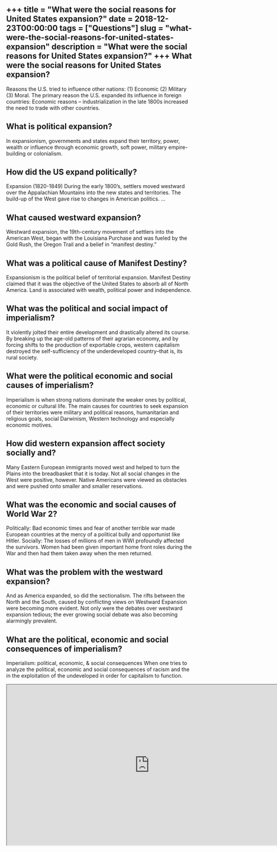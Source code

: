 +++
title = "What were the social reasons for United States expansion?"
date = 2018-12-23T00:00:00
tags = ["Questions"]
slug = "what-were-the-social-reasons-for-united-states-expansion"
description = "What were the social reasons for United States expansion?"
+++
What were the social reasons for United States expansion?
---------------------------------------------------------

Reasons the U.S. tried to influence other nations: (1) Economic (2) Military (3) Moral. The primary reason the U.S. expanded its influence in foreign countries: Economic reasons – industrialization in the late 1800s increased the need to trade with other countries.

What is political expansion?
----------------------------

In expansionism, governments and states expand their territory, power, wealth or influence through economic growth, soft power, military empire-building or colonialism.

How did the US expand politically?
----------------------------------

Expansion (1820-1849) During the early 1800’s, settlers moved westward over the Appalachian Mountains into the new states and territories. The build-up of the West gave rise to changes in American politics. …

What caused westward expansion?
-------------------------------

Westward expansion, the 19th-century movement of settlers into the American West, began with the Louisiana Purchase and was fueled by the Gold Rush, the Oregon Trail and a belief in “manifest destiny.”

What was a political cause of Manifest Destiny?
-----------------------------------------------

Expansionism is the political belief of territorial expansion. Manifest Destiny claimed that it was the objective of the United States to absorb all of North America. Land is associated with wealth, political power and independence.

What was the political and social impact of imperialism?
--------------------------------------------------------

It violently jolted their entire development and drastically altered its course. By breaking up the age-old patterns of their agrarian economy, and by forcing shifts to the production of exportable crops, western capitalism destroyed the self-sufficiency of the underdeveloped country–that is, its rural society.

What were the political economic and social causes of imperialism?
------------------------------------------------------------------

Imperialism is when strong nations dominate the weaker ones by political, economic or cultural life. The main causes for countries to seek expansion of their territories were military and political reasons, humanitarian and religious goals, social Darwinism, Western technology and especially economic motives.

How did western expansion affect society socially and?
------------------------------------------------------

Many Eastern European immigrants moved west and helped to turn the Plains into the breadbasket that it is today. Not all social changes in the West were positive, however. Native Americans were viewed as obstacles and were pushed onto smaller and smaller reservations.

What was the economic and social causes of World War 2?
-------------------------------------------------------

Politically: Bad economic times and fear of another terrible war made European countries at the mercy of a political bully and opportunist like Hitler. Socially: The losses of millions of men in WWI profoundly affected the survivors. Women had been given important home front roles during the War and then had them taken away when the men returned.

What was the problem with the westward expansion?
-------------------------------------------------

And as America expanded, so did the sectionalism. The rifts between the North and the South, caused by conflicting views on Westward Expansion were becoming more evident. Not only were the debates over westward expansion tedious; the ever growing social debate was also becoming alarmingly prevalent.

What are the political, economic and social consequences of imperialism?
------------------------------------------------------------------------

Imperialism: political, economic, &amp; social consequences When one tries to analyze the political, economic and social consequences of racism and the in the exploitation of the undeveloped in order for capitalism to function.

<iframe allow="accelerometer; autoplay; clipboard-write; encrypted-media; gyroscope; picture-in-picture" allowfullscreen="" class="__youtube_prefs__  epyt-is-override  no-lazyload" data-no-lazy="1" data-origheight="433" data-origwidth="770" data-skipgform_ajax_framebjll="" height="433" id="_ytid_60374" loading="lazy" src="https://www.youtube.com/embed/dkDZA2z0t0s?enablejsapi=1&autoplay=0&cc_load_policy=0&cc_lang_pref=&iv_load_policy=1&loop=0&modestbranding=0&rel=1&fs=1&playsinline=0&autohide=2&theme=dark&color=red&controls=1&" title="YouTube player" width="770"></iframe>
